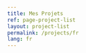 ```yaml
---
title: Mes Projets
ref: page-project-list
layout: project-list
permalink: /projects/fr
lang: fr
---
```


